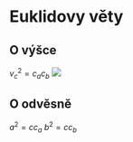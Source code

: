 # Euklidovy věty
## O výšce
$v^2_c=c_ac_b$
![](Pasted%20image%2020230503211421.png)
## O odvěsně
$a^2=c c_a$
$b^2=cc_b$
